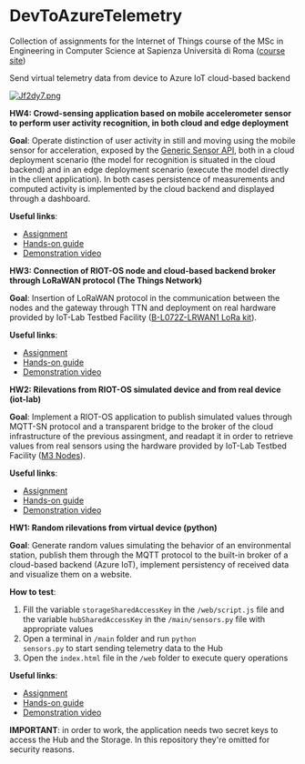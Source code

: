 # DevToAzureTelemetry
Collection of assignments for the Internet of Things course of the MSc in Engineering in Computer Science at Sapienza Università di Roma ([course site](http://ichatz.me/Site/InternetOfThings2020))

Send virtual telemetry data from device to Azure IoT cloud-based backend

[![Jf2dy7.png](https://iili.io/Jf2dy7.png)](https://freeimage.host/i/schema.Jf2dy7)

**HW4: Crowd-sensing application based on mobile accelerometer sensor to perform user activity recognition, in both cloud and edge deployment**

**Goal**: Operate distinction of user activity in still and moving using the mobile sensor for acceleration, exposed by the [Generic Sensor API](https://www.w3.org/TR/generic-sensor/), both in a cloud deployment scenario (the model for recognition is situated in the cloud backend) and in an edge deployment scenario (execute the model directly in the client application). In both cases persistence of measurements and computed activity is implemented by the cloud backend and displayed through a dashboard.

**Useful links**:
- [Assignment](http://ichatz.me/Site/InternetOfThings2020-Assignment4)
- [Hands-on guide](https://www.linkedin.com/pulse/crowd-sensing-application-collection-mobile-data-user-gabriele-ursini/?trackingId=RjhsH6xaQBKRIIMjOftzUw%3D%3D)
- [Demonstration video](https://youtu.be/Pu7A5wCpJNg)

**HW3: Connection of RIOT-OS node and cloud-based backend broker through LoRaWAN protocol (The Things Network)**

**Goal**: Insertion of LoRaWAN protocol in the communication between the nodes and the gateway through TTN and deployment on real hardware provided by IoT-Lab Testbed Facility ([B-L072Z-LRWAN1 LoRa kit](https://www.st.com/en/evaluation-tools/b-l072z-lrwan1.html)).

**Useful links**:
- [Assignment](http://ichatz.me/Site/InternetOfThings2020-Assignment3)
- [Hands-on guide](https://www.linkedin.com/pulse/lorawan-protocol-publishment-from-things-cloud-based-backend-ursini/)
- [Demonstration video](https://youtu.be/bO1vo2ovNTU)

**HW2: Rilevations from RIOT-OS simulated device and from real device (iot-lab)**

**Goal**: Implement a RIOT-OS application to publish simulated values through MQTT-SN protocol and a transparent bridge to the broker of the cloud infrastructure of the previous assingment, and readapt it in order to retrieve values from real sensors using the hardware provided by IoT-Lab Testbed Facility ([M3 Nodes](https://www.iot-lab.info/hardware/m3/)).

**Useful links**:
- [Assignment](http://ichatz.me/Site/InternetOfThings2020-Assignment2)
- [Hands-on guide](https://www.linkedin.com/pulse/publish-virtual-sensor-data-from-riot-os-node-azure-iot-ursini/)
- [Demonstration video](https://www.youtube.com/watch?v=e_nsh2R2caI)

**HW1: Random rilevations from virtual device (python)**

**Goal**: Generate random values simulating the behavior of an environmental station, publish them through the MQTT protocol to the built-in broker of a cloud-based backend (Azure IoT), implement persistency of received data and visualize them on a website.

**How to test**:

1) Fill the variable <code>storageSharedAccessKey</code> in the <code>/web/script.js</code> file and the variable <code>hubSharedAccessKey</code> in the <code>/main/sensors.py</code> file with appropriate values
2) Open a terminal in <code>/main</code> folder and run <code>python sensors.py</code> to start sending telemetry data to the Hub
3) Open the <code>index.html</code> file in the <code>/web</code> folder to execute query operations

**Useful links**:
- [Assignment](http://ichatz.me/Site/InternetOfThings2020-Assignment1)
- [Hands-on guide](https://www.hackster.io/gabriele-ursini/send-virtual-telemetry-to-azure-iot-cloud-based-backend-f29b95)
- [Demonstration video](https://youtu.be/VLKDo83KOdA)

**IMPORTANT**: in order to work, the application needs two secret keys to access the Hub and the Storage. In this repository they're omitted for security reasons. 
